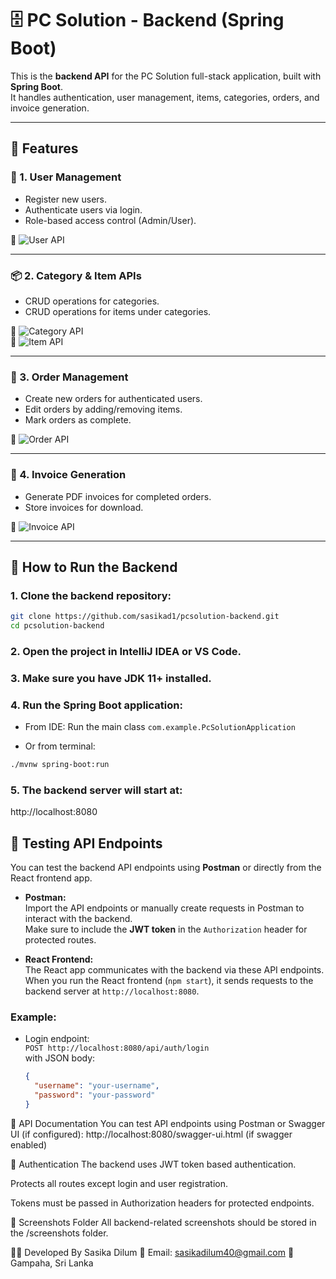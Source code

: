 # 🗄️ PC Solution - Backend (Spring Boot)

This is the **backend API** for the PC Solution full-stack application, built with **Spring Boot**.  
It handles authentication, user management, items, categories, orders, and invoice generation.

---

## 🔗 Features

### 🔐 1. User Management
- Register new users.
- Authenticate users via login.
- Role-based access control (Admin/User).

📸 ![User API](screenshots/backend-user-api.png)

---

### 📦 2. Category & Item APIs
- CRUD operations for categories.
- CRUD operations for items under categories.

📸 ![Category API](screenshots/backend-category-api.png)  
📸 ![Item API](screenshots/backend-item-api.png)

---

### 🛒 3. Order Management
- Create new orders for authenticated users.
- Edit orders by adding/removing items.
- Mark orders as complete.

📸 ![Order API](screenshots/backend-order-api.png)

---

### 📄 4. Invoice Generation
- Generate PDF invoices for completed orders.
- Store invoices for download.

📸 ![Invoice API](screenshots/backend-invoice-api.png)

---

## 🚀 How to Run the Backend

### 1. Clone the backend repository:

```bash
git clone https://github.com/sasikad1/pcsolution-backend.git
cd pcsolution-backend
```

### 2. Open the project in **IntelliJ IDEA** or **VS Code**.

### 3. Make sure you have **JDK 11+** installed.

### 4. Run the Spring Boot application:

- From IDE: Run the main class `com.example.PcSolutionApplication`

- Or from terminal:

```bash
./mvnw spring-boot:run
```
### 5. The backend server will start at:
http://localhost:8080

## 🧪 Testing API Endpoints

You can test the backend API endpoints using **Postman** or directly from the React frontend app.

- **Postman:**  
  Import the API endpoints or manually create requests in Postman to interact with the backend.  
  Make sure to include the **JWT token** in the `Authorization` header for protected routes.

- **React Frontend:**  
  The React app communicates with the backend via these API endpoints.  
  When you run the React frontend (`npm start`), it sends requests to the backend server at `http://localhost:8080`.  

### Example:

- Login endpoint:  
  `POST http://localhost:8080/api/auth/login`  
  with JSON body:
  ```json
  {
    "username": "your-username",
    "password": "your-password"
  }


🔗 API Documentation
You can test API endpoints using Postman or Swagger UI (if configured):
http://localhost:8080/swagger-ui.html (if swagger enabled)

🔐 Authentication
The backend uses JWT token based authentication.

Protects all routes except login and user registration.

Tokens must be passed in Authorization headers for protected endpoints.

📁 Screenshots Folder
All backend-related screenshots should be stored in the /screenshots folder.

👨‍💻 Developed By
Sasika Dilum
📧 Email: sasikadilum40@gmail.com
📍 Gampaha, Sri Lanka

